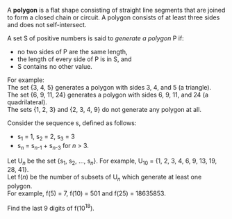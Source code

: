 <p>
A <b>polygon</b> is a flat shape consisting of straight line segments that are joined to form a closed chain or circuit. A polygon consists of at least three sides and does not self-intersect.
</p>

<p>
A set S of positive numbers is said to <i>generate a polygon</i> P if:</p><ul><li> no two sides of P are the same length,
</li><li> the length of every side of P is in S, and
</li><li> S contains no other value.
</li></ul><p>
For example:<br />
The set {3, 4, 5} generates a polygon with sides 3, 4, and 5 (a triangle).<br />
The set {6, 9, 11, 24} generates a polygon with sides 6, 9, 11, and 24 (a quadrilateral).<br />
The sets {1, 2, 3} and {2, 3, 4, 9} do not generate any polygon at all.<br /></p>

<p>
Consider the sequence s, defined as follows:</p><ul><li>s<sub>1</sub> = 1, s<sub>2</sub> = 2, s<sub>3</sub> = 3
</li><li>s<sub><var>n</var></sub> = s<sub><var>n</var>-1</sub> + s<sub><var>n</var>-3</sub> for <var>n</var> &gt; 3.
</li></ul><p>
Let U<sub><var>n</var></sub> be the set {s<sub>1</sub>, s<sub>2</sub>, ..., s<sub><var>n</var></sub>}. For example, U<sub>10</sub> = {1, 2, 3, 4, 6, 9, 13, 19, 28, 41}.<br />
Let f(<var>n</var>) be the number of subsets of U<sub><var>n</var></sub> which generate at least one polygon.<br />
For example, f(5) = 7, f(10) = 501 and f(25) = 18635853.
</p>

<p>
Find the last 9 digits of f(10<sup>18</sup>).
</p>
